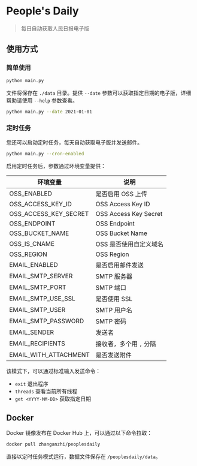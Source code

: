 # People's Daily

> 每日自动获取人民日报电子版

## 使用方式

### 简单使用

```bash
python main.py
```

文件将保存在 `./data` 目录。提供 `--date` 参数可以获取指定日期的电子版，详细帮助请使用 `--help` 参数查看。

```bash
python main.py --date 2021-01-01
```

### 定时任务

您还可以启动定时任务，每天自动获取电子版并发送邮件。

```bash
python main.py --cron-enabled
```

启用定时任务后，参数通过环境变量提供：

| 环境变量 | 说明 |
| --- | --- |
| OSS_ENABLED | 是否启用 OSS 上传 |
| OSS_ACCESS_KEY_ID | OSS Access Key ID |
| OSS_ACCESS_KEY_SECRET | OSS Access Key Secret |
| OSS_ENDPOINT | OSS Endpoint |
| OSS_BUCKET_NAME | OSS Bucket Name |
| OSS_IS_CNAME | OSS 是否使用自定义域名 |
| OSS_REGION | OSS Region |
| EMAIL_ENABLED | 是否启用邮件发送 |
| EMAIL_SMTP_SERVER | SMTP 服务器 |
| EMAIL_SMTP_PORT | SMTP 端口 |
| EMAIL_SMTP_USE_SSL | 是否使用 SSL |
| EMAIL_SMTP_USER | SMTP 用户名 |
| EMAIL_SMTP_PASSWORD | SMTP 密码 |
| EMAIL_SENDER | 发送者 |
| EMAIL_RECIPIENTS | 接收者，多个用 `,` 分隔 |
| EMAIL_WITH_ATTACHMENT | 是否发送附件 |

该模式下，可以通过标准输入发送命令：

- `exit` 退出程序
- `threads` 查看当前所有线程
- `get <YYYY-MM-DD>` 获取指定日期

## Docker

Docker 镜像发布在 Docker Hub 上，可以通过以下命令拉取：

```bash
docker pull zhanganzhi/peoplesdaily
```

直接以定时任务模式运行，数据文件保存在 `/peoplesdaily/data`。
